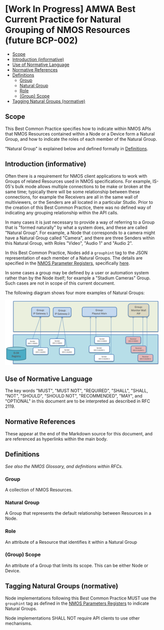 # [Work In Progress] AMWA Best Current Practice for Natural Grouping of NMOS Resources (future BCP-002)

[//]: # (ToC goes after this comment. Generate with gen-toc.sh <this-file> and paste in.)

- [Scope](#scope)
- [Introduction (informative)](#introduction-informative)
- [Use of Normative Language](#use-of-normative-language)
- [Normative References](#normative-references)
- [Definitions](#definitions)
  - [Group](#group)
  - [Natural Group](#natural-group)
  - [Role](#role)
  - [(Group) Scope](#scope-1)
- [Tagging Natural Groups (normative)](#tagging-natural-groups-normative)

[//]: # (ToC goes before this comment)

## Scope

This Best Common Practice specifies how to indicate within NMOS APIs that NMOS Resources
contained within a Node or a Device form a Natural Group,
and how to indicate the roles of each member of the Natural Group.

"Natural Group" is explained below and defined formally in [Definitions](#natural-group).

## Introduction (informative)

Often there is a requirement for NMOS client applications to work with Groups of related Resources
used in NMOS specifications. For example, IS-05's bulk mode allows multiple connections to be make
or broken at the same time; typically there will be some relationship between these connections,
for example the Receivers are all in the same wall of multiviewers, or the Senders are all located
in a particular Studio. Prior to the creation of this Best Common Practice, there was no defined
way of indicating any grouping relationship within the API calls.

In many cases it is just necessary to provide a way of referring to a Group that is
"formed naturally" by what a system does, and these are called "Natural Group".
For example, a Node that corresponds to a camera might have a Natural Group called "Camera",
and there are three Senders within this Natural Group, with Roles "Video", "Audio 1" and "Audio 2".

In this Best Common Practice, Nodes add a `grouphint` tag to the JSON representation
of each member of a Natural Groups. The details are specified in the [NMOS Parameter Registers][NPR], specifically [here][NPR-TAGS-GROUPHINT].

In some cases a group may be defined by a user or automation system rather than by the Node itself;
for example a "Stadium Cameras" Group. Such cases are not in scope of this current document.

The following diagram shows four more examples of Natural Groups:

![Group examples](images/group-example.png)

## Use of Normative Language

The key words "MUST", "MUST NOT", "REQUIRED", "SHALL", "SHALL, "NOT", "SHOULD", "SHOULD NOT", "RECOMMENDED", "MAY", and "OPTIONAL" in this document are to be interpreted as described in RFC 2119.

## Normative References

These appear at the end of the Markdown source for this document,
and are referenced as hyperlinks within the main body.

## Definitions

_See also the NMOS Glossary, and definitions within RFCs._

### Group

A collection of NMOS Resources.

### Natural Group

A Group that represents the default relationship between Resources in a Node.

### Role

An attribute of a Resource that identifies it within a Natural Group

### (Group) Scope

An attribute of a Group that limits its scope. This can be either Node or Device.

## Tagging Natural Groups (normative)

Node implementations following this Best Common Practice MUST use the `grouphint` tag as defined in the [NMOS Parameters Registers][NPR-TAGS-GROUPHINT] to indicate Natural Groups.

Node implementations SHALL NOT require API clients to use other mechanisms.

[//]: ## (References)

[//]: ### (Normative)

[NPR-TAGS-GROUPHINT]: https://amwa-tv.github.io/nmos-parameter-registers/tags/grouphint.html
"Tags Group Hints"

[//]: ### (Informative)

[NPR]: https://amwa-tv.github.io/nmos-parameter-registers
"NMOS Parameter Registers"